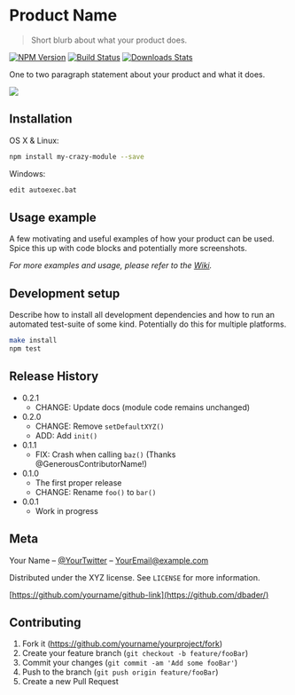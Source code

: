 # Product Name> Short blurb about what your product does.[![NPM Version][npm-image]][npm-url][![Build Status][travis-image]][travis-url][![Downloads Stats][npm-downloads]][npm-url]One to two paragraph statement about your product and what it does.![](header.png)## InstallationOS X & Linux:```shnpm install my-crazy-module --save```Windows:```shedit autoexec.bat```## Usage exampleA few motivating and useful examples of how your product can be used. Spice this up with code blocks and potentially more screenshots._For more examples and usage, please refer to the [Wiki][wiki]._## Development setupDescribe how to install all development dependencies and how to run an automated test-suite of some kind. Potentially do this for multiple platforms.```shmake installnpm test```## Release History* 0.2.1    * CHANGE: Update docs (module code remains unchanged)* 0.2.0    * CHANGE: Remove `setDefaultXYZ()`    * ADD: Add `init()`* 0.1.1    * FIX: Crash when calling `baz()` (Thanks @GenerousContributorName!)* 0.1.0    * The first proper release    * CHANGE: Rename `foo()` to `bar()`* 0.0.1    * Work in progress## MetaYour Name – [@YourTwitter](https://twitter.com/dbader_org) – YourEmail@example.comDistributed under the XYZ license. See ``LICENSE`` for more information.[https://github.com/yourname/github-link](https://github.com/dbader/)## Contributing1. Fork it (<https://github.com/yourname/yourproject/fork>)2. Create your feature branch (`git checkout -b feature/fooBar`)3. Commit your changes (`git commit -am 'Add some fooBar'`)4. Push to the branch (`git push origin feature/fooBar`)5. Create a new Pull Request<!-- Markdown link & img dfn's -->[npm-image]: https://img.shields.io/npm/v/datadog-metrics.svg?style=flat-square[npm-url]: https://npmjs.org/package/datadog-metrics[npm-downloads]: https://img.shields.io/npm/dm/datadog-metrics.svg?style=flat-square[travis-image]: https://img.shields.io/travis/dbader/node-datadog-metrics/master.svg?style=flat-square[travis-url]: https://travis-ci.org/dbader/node-datadog-metrics[wiki]: https://github.com/yourname/yourproject/wiki